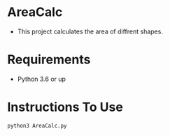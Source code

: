 # AreaCalc
- This project calculates the area of diffrent shapes.

# Requirements
 - Python 3.6 or up
 
 # Instructions To Use
   ```
   python3 AreaCalc.py
   ```
